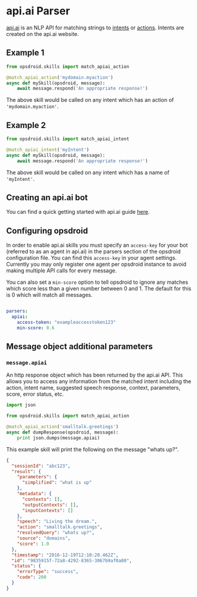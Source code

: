 # api.ai Parser

[api.ai](https://api.ai) is an NLP API for matching strings to [intents](https://docs.api.ai/docs/concept-intents) or [actions](https://docs.api.ai/docs/concept-actions). Intents are created on the api.ai website.

## Example 1

```python
from opsdroid.skills import match_apiai_action

@match_apiai_action('mydomain.myaction')
async def mySkill(opsdroid, message):
    await message.respond('An appropriate response!')
```

The above skill would be called on any intent which has an action of `'mydomain.myaction'`.

## Example 2

```python
from opsdroid.skills import match_apiai_intent

@match_apiai_intent('myIntent')
async def mySkill(opsdroid, message):
    await message.respond('An appropriate response!')
```

The above skill would be called on any intent which has a name of `'myIntent'`.

## Creating an api.ai bot

You can find a quick getting started with api.ai guide [here](https://docs.api.ai/docs/get-started).

## Configuring opsdroid

In order to enable api.ai skills you must specify an `access-key` for your bot (referred to as an agent in api.ai) in the parsers section of the opsdroid configuration file. You can find this `access-key` in your agent settings. Currently you may only register one agent per opsdroid instance to avoid making multiple API calls for every message.

You can also set a `min-score` option to tell opsdroid to ignore any matches which score less than a given number between 0 and 1. The default for this is 0 which will match all messages.

```yaml

parsers:
  apiai:
    access-token: "exampleaccesstoken123"
    min-score: 0.6
```

## Message object additional parameters

### `message.apiai`

An http response object which has been returned by the api.ai API. This allows you to access any information from the matched intent including the action, intent name, suggested speech response, context, parameters, score, error status, etc.

```python
import json

from opsdroid.skills import match_apiai_action

@match_apiai_action('smalltalk.greetings')
async def dumpResponse(opsdroid, message):
    print json.dumps(message.apiai)
```

This example skill will print the following on the message "whats up?".

```json
{
  "sessionId": "abc123",
  "result": {
    "parameters": {
      "simplified": "what is up"
    },
    "metadata": {
      "contexts": [],
      "outputContexts": [],
      "inputContexts": []
    },
    "speech": "Living the dream.",
    "action": "smalltalk.greetings",
    "resolvedQuery": "whats up?",
    "source": "domains",
    "score": 1.0
  },
  "timestamp": "2016-12-19T12:10:20.462Z",
  "id": "9835915f-72a8-4292-8365-3067b9af0a80",
  "status": {
    "errorType": "success",
    "code": 200
  }
}
```
